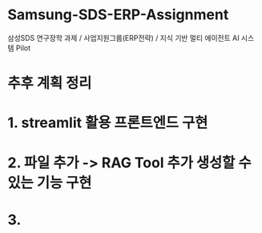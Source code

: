 # Samsung-SDS-ERP-Assignment
삼성SDS 연구장학 과제 / 사업지원그룹(ERP전략) / 지식 기반 멀티 에이전트 AI 시스템 Pilot

# 추후 계획 정리
# 1. streamlit 활용 프론트엔드 구현
# 2. 파일 추가 -> RAG Tool 추가 생성할 수 있는 기능 구현
# 3. 